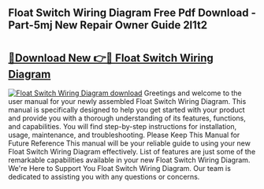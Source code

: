 ## Float Switch Wiring Diagram Free Pdf Download - Part-5mj New Repair Owner Guide 2l1t2

# <h2><a href="http://dfiyxd.blite.top/?on=Float+Switch+Wiring+Diagram">🔗Download New 👉🔴 Float Switch Wiring Diagram</a></h2>

[![Float Switch Wiring Diagram download](https://i.imgur.com/lujVjoI.png)](http://dfiyxd.blite.top/?on=Float+Switch+Wiring+Diagram)
Greetings and welcome to the user manual for your newly assembled Float Switch Wiring Diagram. This manual is specifically designed to help you get started with your product and provide you with a thorough understanding of its features, functions, and capabilities. You will find step-by-step instructions for installation, usage, maintenance, and troubleshooting. Please Keep This Manual for Future Reference This manual will be your reliable guide to using your new Float Switch Wiring Diagram effectively. List of features are just some of the remarkable capabilities available in your new Float Switch Wiring Diagram. We're Here to Support You Float Switch Wiring Diagram. Our team is dedicated to assisting you with any questions or concerns.

